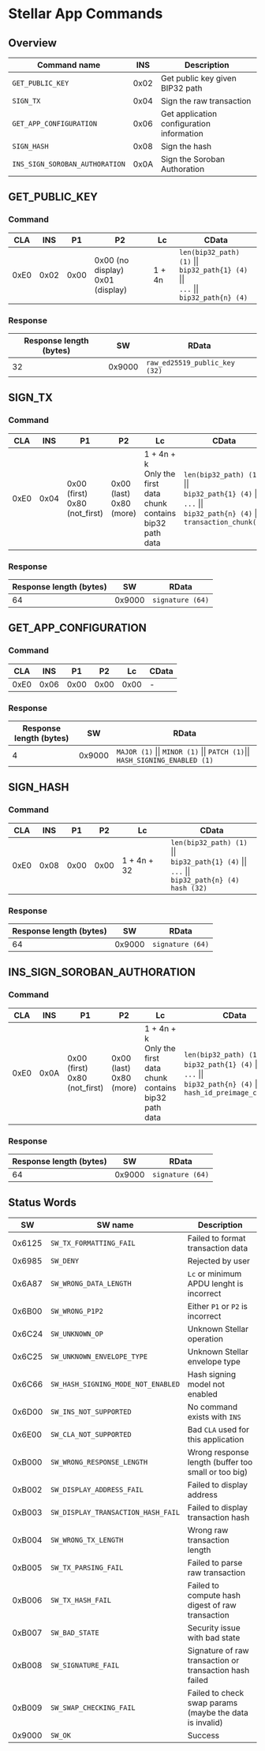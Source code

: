 # Stellar App Commands

## Overview

| Command name                    | INS  | Description                                            |
| ------------------------------- | ---- | ------------------------------------------------------ |
| `GET_PUBLIC_KEY`                | 0x02 | Get public key given BIP32 path                        |
| `SIGN_TX`                       | 0x04 | Sign the raw transaction                               |
| `GET_APP_CONFIGURATION`         | 0x06 | Get application configuration information              |
| `SIGN_HASH`                     | 0x08 | Sign the hash                                          |
| `INS_SIGN_SOROBAN_AUTHORATION`  | 0x0A | Sign the Soroban Authoration                           |

## GET_PUBLIC_KEY

### Command

| CLA  | INS  | P1   | P2                                    | Lc     | CData                                                                                        |
| ---- | ---- | ---- | ------------------------------------- | ------ | -------------------------------------------------------------------------------------------- |
| 0xE0 | 0x02 | 0x00 | 0x00 (no display) <br> 0x01 (display) | 1 + 4n | `len(bip32_path) (1)` \|\|<br> `bip32_path{1} (4)` \|\|<br>`...` \|\|<br>`bip32_path{n} (4)` |

### Response

| Response length (bytes) | SW     | RData                         |
| ----------------------- | ------ | ----------------------------- |
| 32                      | 0x9000 | `raw_ed25519_public_key (32)` |

## SIGN_TX

### Command

| CLA  | INS  | P1                                 | P2                           | Lc                                                                | CData                                                                                                                        |
| ---- | ---- | ---------------------------------- | ---------------------------- | ----------------------------------------------------------------- | ---------------------------------------------------------------------------------------------------------------------------- |
| 0xE0 | 0x04 | 0x00 (first) <br> 0x80 (not_first) | 0x00 (last) <br> 0x80 (more) | 1 + 4n + k<br/>Only the first data chunk contains bip32 path data | `len(bip32_path) (1)` \|\|<br> `bip32_path{1} (4)` \|\|<br>`...` \|\|<br>`bip32_path{n} (4)` \|\|<br> `transaction_chunk(k)` |

### Response

| Response length (bytes) | SW     | RData            |
| ----------------------- | ------ | ---------------- |
| 64                      | 0x9000 | `signature (64)` |

## GET_APP_CONFIGURATION

### Command

| CLA  | INS  | P1   | P2   | Lc   | CData |
| ---- | ---- | ---- | ---- | ---- | ----- |
| 0xE0 | 0x06 | 0x00 | 0x00 | 0x00 | -     |

### Response

| Response length (bytes) | SW     | RData                                                                        |
| ----------------------- | ------ | ---------------------------------------------------------------------------- |
| 4                       | 0x9000 | `MAJOR (1)` \|\| `MINOR (1)` \|\| `PATCH (1)`\|\| `HASH_SIGNING_ENABLED (1)` |

## SIGN_HASH

### Command

| CLA  | INS  | P1   | P2   | Lc          | CData                                                                                                                   |
| ---- | ---- | ---- | ---- | ----------- | ----------------------------------------------------------------------------------------------------------------------- |
| 0xE0 | 0x08 | 0x00 | 0x00 | 1 + 4n + 32 | `len(bip32_path) (1)` \|\|<br> `bip32_path{1} (4)` \|\|<br>`...` \|\|<br>`bip32_path{n} (4)`<br>`hash (32)` |

### Response

| Response length (bytes) | SW     | RData            |
| ----------------------- | ------ | ---------------- |
| 64                      | 0x9000 | `signature (64)` |

## INS_SIGN_SOROBAN_AUTHORATION

### Command

| CLA  | INS  | P1                                 | P2                           | Lc                                                                | CData                                                                                                                        |
| ---- | ---- | ---------------------------------- | ---------------------------- | ----------------------------------------------------------------- | ---------------------------------------------------------------------------------------------------------------------------- |
| 0xE0 | 0x0A | 0x00 (first) <br> 0x80 (not_first) | 0x00 (last) <br> 0x80 (more) | 1 + 4n + k<br/>Only the first data chunk contains bip32 path data | `len(bip32_path) (1)` \|\|<br> `bip32_path{1} (4)` \|\|<br>`...` \|\|<br>`bip32_path{n} (4)` \|\|<br> `hash_id_preimage_chunk(k)` |

### Response

| Response length (bytes) | SW     | RData            |
| ----------------------- | ------ | ---------------- |
| 64                      | 0x9000 | `signature (64)` |


## Status Words

| SW     | SW name                               | Description                                             |
| ------ | ------------------------------------- | ------------------------------------------------------- |
| 0x6125 | `SW_TX_FORMATTING_FAIL`               | Failed to format transaction data                       |
| 0x6985 | `SW_DENY`                             | Rejected by user                                        |
| 0x6A87 | `SW_WRONG_DATA_LENGTH`                | `Lc` or minimum APDU lenght is incorrect                |
| 0x6B00 | `SW_WRONG_P1P2`                       | Either `P1` or `P2` is incorrect                        |
| 0x6C24 | `SW_UNKNOWN_OP`                       | Unknown Stellar operation                               |
| 0x6C25 | `SW_UNKNOWN_ENVELOPE_TYPE`            | Unknown Stellar envelope type                           |
| 0x6C66 | `SW_HASH_SIGNING_MODE_NOT_ENABLED`    | Hash signing model not enabled                          |
| 0x6D00 | `SW_INS_NOT_SUPPORTED`                | No command exists with `INS`                            |
| 0x6E00 | `SW_CLA_NOT_SUPPORTED`                | Bad `CLA` used for this application                     |
| 0xB000 | `SW_WRONG_RESPONSE_LENGTH`            | Wrong response length (buffer too small or too big)     |
| 0xB002 | `SW_DISPLAY_ADDRESS_FAIL`             | Failed to display address                               |
| 0xB003 | `SW_DISPLAY_TRANSACTION_HASH_FAIL`    | Failed to display transaction hash                      |
| 0xB004 | `SW_WRONG_TX_LENGTH`                  | Wrong raw transaction length                            |
| 0xB005 | `SW_TX_PARSING_FAIL`                  | Failed to parse raw transaction                         |
| 0xB006 | `SW_TX_HASH_FAIL`                     | Failed to compute hash digest of raw transaction        |
| 0xB007 | `SW_BAD_STATE`                        | Security issue with bad state                           |
| 0xB008 | `SW_SIGNATURE_FAIL`                   | Signature of raw transaction or transaction hash failed |
| 0xB009 | `SW_SWAP_CHECKING_FAIL`               | Failed to check swap params (maybe the data is invalid) |
| 0x9000 | `SW_OK`                               | Success                                                 |
